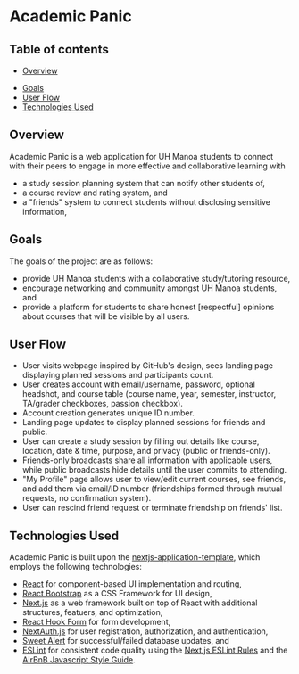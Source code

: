 # Academic Panic

## Table of contents

- [Overview](#overview)
<!-- - [Mockups](#mockups) -->
- [Goals](#goals)
- [User Flow](#user-flow)
- [Technologies Used](#technologies-used)
<!-- - [Team](#team) -->

## Overview

Academic Panic is a web application for UH Manoa students to connect with their
peers to engage in more effective and collaborative learning with
- a study session planning system that can notify other students of,
- a course review and rating system, and
- a "friends" system to connect students without disclosing sensitive
information,

<!-- ## Mockups -->
<!---->
<!-- TODO: INSERT MOCKUPS -->

## Goals

The goals of the project are as follows:
- provide UH Manoa students with a collaborative study/tutoring resource,
- encourage networking and community amongst UH Manoa students, and
- provide a platform for students to share honest [respectful] opinions about
courses that will be visible by all users.

## User Flow

 - User visits webpage inspired by GitHub's design, sees landing page displaying
 planned sessions and participants count.
- User creates account with email/username, password, optional headshot, and
course table (course name, year, semester, instructor, TA/grader checkboxes,
passion checkbox).
- Account creation generates unique ID number.
- Landing page updates to display planned sessions for friends and public.
- User can create a study session by filling out details like course, location,
date & time, purpose, and privacy (public or friends-only).
- Friends-only broadcasts share all information with applicable users, while
public broadcasts hide details until the user commits to attending.
- "My Profile" page allows user to view/edit current courses, see friends, and
add them via email/ID number (friendships formed through mutual requests, no
confirmation system).
- User can rescind friend request or terminate friendship on friends' list.

## Technologies Used

Academic Panic is built upon the
[nextjs-application-template](https://ics-software-engineering.github.io/nextjs-application-template/),
which employs the following technologies:

- [React](https://reactjs.org/) for component-based UI implementation and
routing,
- [React Bootstrap](https://react-bootstrap.github.io/) as a CSS Framework for
UI design,
- [Next.js](https://nextjs.org/) as a web framework built on top of React with
additional structures, featuers, and optimization,
- [React Hook Form](https://www.react-hook-form.com/) for form development,
- [NextAuth.js](https://next-auth.js.org/) for user registration, authorization,
and authentication,
- [Sweet Alert](https://sweetalert.js.org/) for successful/failed database
updates, and
- [ESLint](http://eslint.org/) for consistent code quality using the [Next.js ESLint
Rules](https://nextjs.org/docs/app/building-your-application/configuring/eslint)
and the [AirBnB Javascript Style Guide](https://github.com/airbnb/javascript).

<!-- TODO: ADD DEPLOYMENT MECHANISM -->
